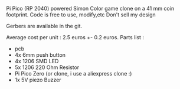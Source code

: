 Pi Pico (RP 2040) powered Simon Color game clone on a 41 mm coin footprint.
Code is free to use, modify,etc
Don't sell my design

Gerbers are available in the git.

Average cost per unit : 2.5 euros +- 0.2 euros.
Parts list :
 - pcb
 - 4x 6mm push button
 - 4x 1206 SMD LED
 - 5x 1206 220 Ohm Resistor
 - Pi Pico Zero (or clone, i use a aliexpress clone :)
 - 1x 5V piezo Buzzer
